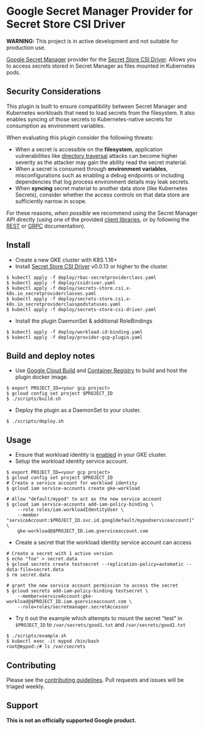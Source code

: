 # Google Secret Manager Provider for Secret Store CSI Driver

**WARNING:** This project is in active development and not suitable for
production use.

[Google Secret Manager](https://cloud.google.com/secret-manager/) provider for
the [Secret Store CSI
Driver](https://github.com/kubernetes-sigs/secrets-store-csi-driver). Allows you
to access secrets stored in Secret Manager as files mounted in Kubernetes pods.

## Security Considerations

This plugin is built to ensure compatibility between Secret Manager and
Kubernetes workloads that need to load secrets from the filesystem. It also
enables syncing of those secrets to Kubernetes-native secrets for consumption
as environment variables.

When evaluating this plugin consider the following threats:

* When a secret is accessible on the **filesystem**, application vulnerabilities
  like [directory traversal][directory-traversal] attacks can become higher
  severity as the attacker may gain the ability read the secret material.
* When a secret is consumed through **environment variables**, misconfigurations
  such as enabling a debug endpoints or including dependencies that log process
  environment details may leak secrets.
* When **syncing** secret material to another data store (like Kubernetes
  Secrets), consider whether the access controls on that data store are
  sufficiently narrow in scope.

For these reasons, _when possible_ we recommend using the Secret Manager API
directly (using one of the provided [client libraries][client-libraries], or by
following the [REST][rest] or [GRPC][grpc] documentation).

[client-libraries]: https://cloud.google.com/secret-manager/docs/reference/libraries
[rest]: https://cloud.google.com/secret-manager/docs/reference/rest
[grpc]: https://cloud.google.com/secret-manager/docs/reference/rpc
[directory-traversal]: https://en.wikipedia.org/wiki/Directory_traversal_attack

## Install

* Create a new GKE cluster with K8S 1.16+
* Install [Secret Store CSI Driver](https://github.com/kubernetes-sigs/secrets-store-csi-driver) v0.0.13 or higher to the cluster.
```shell
$ kubectl apply -f deploy/rbac-secretproviderclass.yaml
$ kubectl apply -f deploy/csidriver.yaml
$ kubectl apply -f deploy/secrets-store.csi.x-k8s.io_secretproviderclasses.yaml
$ kubectl apply -f deploy/secrets-store.csi.x-k8s.io_secretproviderclasspodstatuses.yaml
$ kubectl apply -f deploy/secrets-store-csi-driver.yaml
```
* Install the plugin DaemonSet & additional RoleBindings
```shell
$ kubectl apply -f deploy/workload-id-binding.yaml
$ kubectl apply -f deploy/provider-gcp-plugin.yaml
```

## Build and deploy notes

* Use [Google Cloud Build](https://cloud.google.com/run/docs/building/containers#building_using) and [Container Registry](https://cloud.google.com/container-registry/docs/quickstart) to build and host the plugin docker image.
```shell
$ export PROJECT_ID=<your gcp project>
$ gcloud config set project $PROJECT_ID
$ ./scripts/build.sh
```
* Deploy the plugin as a DaemonSet to your cluster.
```shell
$ ./scripts/deploy.sh
```

## Usage

* Ensure that workload identity is [enabled](https://cloud.google.com/kubernetes-engine/docs/how-to/workload-identity#enable_on_existing_cluster) in your GKE cluster.
* Setup the workload identity service account.
```shell
$ export PROJECT_ID=<your gcp project>
$ gcloud config set project $PROJECT_ID
# Create a service account for workload identity
$ gcloud iam service-accounts create gke-workload

# Allow "default/mypod" to act as the new service account
$ gcloud iam service-accounts add-iam-policy-binding \
    --role roles/iam.workloadIdentityUser \
    --member "serviceAccount:$PROJECT_ID.svc.id.goog[default/mypodserviceaccount]" \
    gke-workload@$PROJECT_ID.iam.gserviceaccount.com
```
* Create a secret that the workload identity service account can access
```shell
# Create a secret with 1 active version
$ echo "foo" > secret.data
$ gcloud secrets create testsecret --replication-policy=automatic --data-file=secret.data
$ rm secret.data

# grant the new service account permission to access the secret
$ gcloud secrets add-iam-policy-binding testsecret \
    --member=serviceAccount:gke-workload@$PROJECT_ID.iam.gserviceaccount.com \
    --role=roles/secretmanager.secretAccessor
```
* Try it out the example which attempts to mount the secret "test" in `$PROJECT_ID` to `/var/secrets/good1.txt` and `/var/secrets/good2.txt`
```shell
$ ./scripts/example.sh
$ kubectl exec -it mypod /bin/bash
root@mypod:/# ls /var/secrets
```

## Contributing

Please see the [contributing guidelines](docs/contributing.md). Pull requests
and issues will be triaged weekly.

## Support

__This is not an officially supported Google product.__
